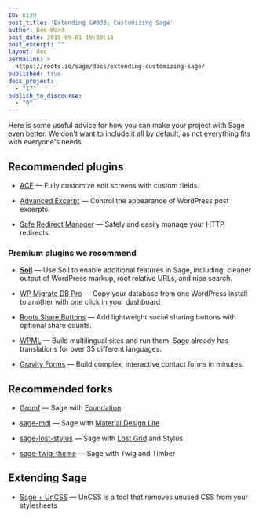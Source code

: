 ```yaml
---
ID: 6139
post_title: 'Extending &#038; Customizing Sage'
author: Ben Word
post_date: 2015-09-01 19:30:13
post_excerpt: ""
layout: doc
permalink: >
  https://roots.io/sage/docs/extending-customizing-sage/
published: true
docs_project:
  - "17"
publish_to_discourse:
  - "0"
---
```

<p class="lead">Here is some useful advice for how you can make your project with Sage even better. We don't want to include it all by default, as not everything fits with everyone's needs.</p>

## Recommended plugins

<ul>
<li><p><a href="http://www.advancedcustomfields.com/">ACF</a> &mdash; Fully customize edit screens with custom fields.</p></li>
<li><p><a href="https://wordpress.org/plugins/advanced-excerpt/">Advanced Excerpt</a> &mdash; Control the appearance of WordPress post excerpts.</p></li>
<li><p><a href="https://wordpress.org/plugins/safe-redirect-manager/">Safe Redirect Manager</a> &mdash; Safely and easily manage your HTTP redirects.</p></li>
</ul>

### Premium plugins we recommend

<ul>
<li><p><a href="/plugins/soil/"><b>Soil</b></a> &mdash; Use Soil to enable additional features in Sage, including: cleaner output of WordPress markup, root relative URLs, and nice search.</p></li>
<li><p><a href="https://roots.io/r/wpmigratedbpro">WP Migrate DB Pro</a> &mdash; Copy your database from one WordPress install to another with one click in your dashboard</p></li>
<li><p><a href="/plugins/roots-share-buttons/">Roots Share Buttons</a> &mdash; Add lightweight social sharing buttons with optional share counts.</p></li>
<li><p><a href="https://roots.io/r/wpml">WPML</a> &mdash; Build multilingual sites and run them. Sage already has translations for over 35 different languages.</p></li>
<li><p><a href="https://roots.io/r/gravityforms">Gravity Forms</a> &mdash; Build complex, interactive contact forms in minutes.</p></li>
</ul>

## Recommended forks

<ul>
<li><p><a href="https://github.com/schikulski/gromf">Gromf</a> &mdash; Sage with <a href="http://foundation.zurb.com/">Foundation</a></p></li>
<li><p><a href="https://github.com/peiche/sage-mdl">sage-mdl</a> &mdash; Sage with <a href="http://www.getmdl.io/">Material Design Lite</a></p></li>
<li><p><a href="https://github.com/oompt/sage-lost-stylus">sage-lost-stylus</a> &mdash; Sage with <a href="https://github.com/corysimmons/lost">Lost Grid</a> and Stylus</p></li>
<li><p><a href="https://github.com/studiorabota/sage-twig-theme">sage-twig-theme</a> &mdash; Sage with Twig and Timber</p></li>
</ul>

## Extending Sage

* [Sage + UnCSS](https://discourse.roots.io/t/sage-uncss/5015) &mdash; UnCSS is a tool that removes unused CSS from your stylesheets